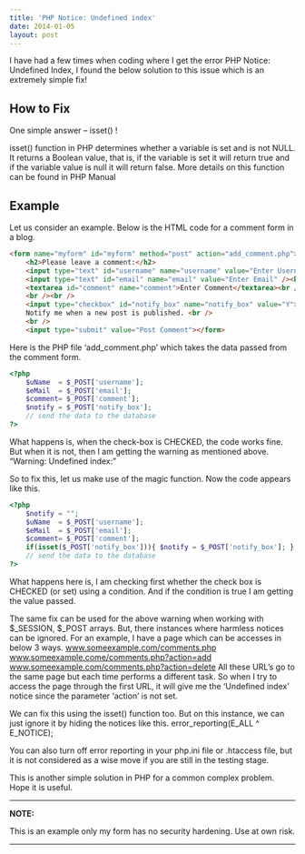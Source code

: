 ```yaml
---
title: 'PHP Notice: Undefined index'
date: 2014-01-05
layout: post
---
```

I have had a few times when coding where I get the error PHP Notice: Undefined Index, I found the below solution to this issue which is an extremely simple fix!
<!--more-->

## How to Fix

One simple answer – isset() !

isset() function in PHP determines whether a variable is set and is not NULL. It returns a Boolean value, that is, if the variable is set it will return true and if the variable value is null it will return false. More details on this function can be found in PHP Manual

## Example

Let us consider an example. Below is the HTML code for a comment form in a blog.

```html
<form name="myform" id="myform" method="post" action="add_comment.php">
    <h2>Please leave a comment:</h2>
    <input type="text" id="username" name="username" value="Enter Username" /><br />
    <input type="text" id="email" name="email" value="Enter Email" /><br />
    <textarea id="comment" name="comment">Enter Comment</textarea><br />
    <br /><br />
    <input type="checkbox" id="notify_box" name="notify_box" value="Y">
    Notify me when a new post is published. <br />
    <br />
    <input type="submit" value="Post Comment"></form>
```

Here is the PHP file ‘add_comment.php’ which takes the data passed from the comment form.

```php
<?php
    $uName  = $_POST['username'];
    $eMail  = $_POST['email'];
    $comment= $_POST['comment'];
    $notify = $_POST['notify_box'];
    // send the data to the database
?>
```

What happens is, when the check-box is CHECKED, the code works fine. But when it is not, then I am getting the warning as mentioned above. &#8220;Warning: Undefined index:&#8221;

So to fix this, let us make use of the magic function. Now the code appears like this.

```php
<?php
    $notify = "";
    $uName  = $_POST['username'];
    $eMail  = $_POST['email'];
    $comment= $_POST['comment'];
    if(isset($_POST['notify_box'])){ $notify = $_POST['notify_box']; }
    // send the data to the database
?>
```

What happens here is, I am checking first whether the check box is CHECKED (or set) using a condition. And if the condition is true I am getting the value passed.

The same fix can be used for the above warning when working with $\_SESSION, $\_POST arrays.
But, there instances where harmless notices can be ignored.
For an example,
I have a page which can be accesses in below 3 ways.
www.someexample.com/comments.php
www.someexample.come/comments.php?action=add
www.someexample.com/comments.php?action=delete
All these URL’s go to the same page but each time performs a different task.
So when I try to access the page through the first URL, it will give me the ‘Undefined index’ notice since the parameter ‘action’ is not set.

We can fix this using the isset() function too. But on this instance, we can just ignore it by hiding the notices like this.
error\_reporting(E\_ALL ^ E_NOTICE);

You can also turn off error reporting in your php.ini file or .htaccess file, but it is not considered as a wise move if you are still in the testing stage.

This is another simple solution in PHP for a common complex problem. Hope it is useful.

---
**NOTE:**

This is an example only my form has no security hardening. Use at own risk.

---
